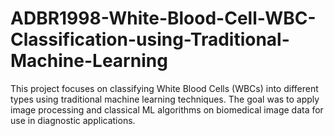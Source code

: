# ADBR1998-White-Blood-Cell-WBC-Classification-using-Traditional-Machine-Learning
This project focuses on classifying White Blood Cells (WBCs) into different types using traditional machine learning techniques. The goal was to apply image processing and classical ML algorithms on biomedical image data for use in diagnostic applications.
